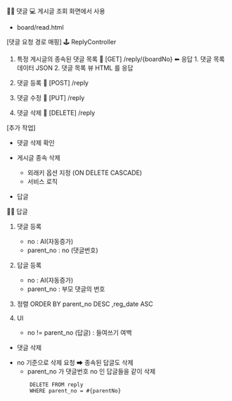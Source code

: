 👩‍🏫 댓글
💻 게시글 조회 화면에서 사용
   - board/read.html

[댓글 요청 경로 매핑]
🕹 ReplyController
1. 특정 게시글의 종속된 댓글 목록
    🔗 [GET]      /reply/{boardNo}
    ⬅  응답       1. 댓글 목록 데이터 JSON 
                   2.  댓글 목록 뷰 HTML 를 응답
2. 댓글 등록
    🔗 [POST]     /reply 

3. 댓글 수정
    🔗 [PUT]      /reply 

4. 댓글 삭제
    🔗 [DELETE]   /reply 



[추가 작업]
- 댓글 삭제 확인
- 게시글 종속 삭제
    * 외래키 옵션 지정 (ON DELETE CASCADE)
    * 서비스 로직

- 답글



👩‍🏫 답글
1. 댓글 등록
    - no            : AI(자동증가)
    - parent_no     : no (댓글번호)

2. 답글 등록    
    - no            : AI(자동증가)
    - parent_no     : 부모 댓글의 번호

3. 정렬
    ORDER BY parent_no DESC
            ,reg_date ASC

4. UI
    - no != parent_no (답글) : 들여쓰기 여백 




* 댓글 삭제
- no 기준으로 삭제 요청
➡ 종속된 답글도 삭제
    - parent_no 가 댓글번호 no 인 답글들을 같이 삭제
    ```
        DELETE FROM reply
        WHERE parent_no = #{parentNo}
    ```


